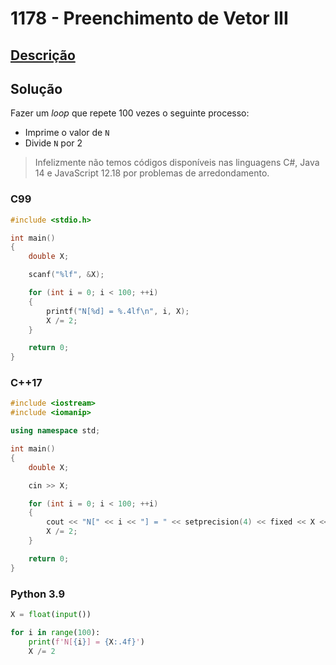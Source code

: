 # 1178 - Preenchimento de Vetor III

## [Descrição](https://www.beecrowd.com.br/judge/pt/problems/view/1178)

## Solução

Fazer um _loop_ que repete 100 vezes o seguinte processo:

* Imprime o valor de `N`
* Divide `N` por 2

> Infelizmente não temos códigos disponíveis nas linguagens C#, Java 14 e JavaScript 12.18 por problemas de arredondamento.

### C99

```c
#include <stdio.h>

int main()
{
    double X;

    scanf("%lf", &X);

    for (int i = 0; i < 100; ++i)
    {
        printf("N[%d] = %.4lf\n", i, X);
        X /= 2;
    }

    return 0;
}
```

### C++17

```cpp
#include <iostream>
#include <iomanip>

using namespace std;

int main()
{
    double X;

    cin >> X;

    for (int i = 0; i < 100; ++i)
    {
        cout << "N[" << i << "] = " << setprecision(4) << fixed << X << endl;
        X /= 2;
    }

    return 0;
}
```

### Python 3.9

```py
X = float(input())

for i in range(100):
    print(f'N[{i}] = {X:.4f}')
    X /= 2
```